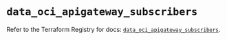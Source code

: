 # `data_oci_apigateway_subscribers`

Refer to the Terraform Registry for docs: [`data_oci_apigateway_subscribers`](https://registry.terraform.io/providers/oracle/oci/6.37.0/docs/data-sources/apigateway_subscribers).
